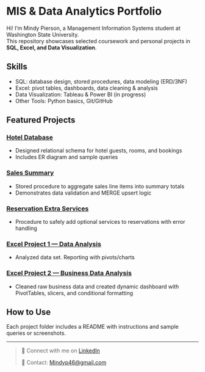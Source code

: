 # MIS & Data Analytics Portfolio

Hi! I’m Mindy Pierson, a Management Information Systems student at Washington State University.  
This repository showcases selected coursework and personal projects in **SQL, Excel, and Data Visualization**.

## Skills
- SQL: database design, stored procedures, data modeling (ERD/3NF)
- Excel: pivot tables, dashboards, data cleaning & analysis
- Data Visualization: Tableau & Power BI (in progress)
- Other Tools: Python basics, Git/GitHub

## Featured Projects

### [Hotel Database](SQL/Hotel_Database)
- Designed relational schema for hotel guests, rooms, and bookings
- Includes ER diagram and sample queries

### [Sales Summary](SQL/Sales_Summary)
- Stored procedure to aggregate sales line items into summary totals
- Demonstrates data validation and MERGE upsert logic

### [Reservation Extra Services](SQL/Reservation_ExtraServices)
- Procedure to safely add optional services to reservations with error handling

### [Excel Project 1 — Data Analysis](Excel/Project_1)
- Analyzed data set. Reporting with pivots/charts

### [Excel Project 2 — Business Data Analysis](Excel/Project_2)
- Cleaned raw business data and created dynamic dashboard with PivotTables, slicers, and conditional formatting

## How to Use
Each project folder includes a README with instructions and sample queries or screenshots.

---

> 💼 Connect with me on [LinkedIn](www.linkedin.com/in/mindy-pierson-28a428387)
> 
> 📧 Contact: Mindyp46@gmail.com
